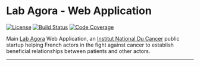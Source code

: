 # Lab Agora - Web Application

[![License][img-license]][lnk-license]
[![Build Status][img-github]][lnk-github]
[![Code Coverage][img-codecov]][lnk-codecov]

Main [Lab Agora][lnk-lab-agora] Web Application, an [Institut National Du Cancer][lnk-inca] public startup helping
French actors in the fight against cancer to establish beneficial relationships between patients and other actors.

---

[img-codecov]: https://img.shields.io/codecov/c/github/betagouv/inca-app/main?style=flat-square
[img-github]: https://img.shields.io/github/workflow/status/betagouv/inca-app/Check/main?style=flat-square
[img-license]: https://img.shields.io/github/license/betagouv/inca-app?style=flat-square

[lnk-codecov]: https://codecov.io/gh/betagouv/inca-app/branch/main
[lnk-inca]: https://www.e-cancer.fr
[lnk-github]: https://github.com/betagouv/inca-app/actions?query=branch%3Amain++
[lnk-lab-agora]: https://lab-agora.softr.app
[lnk-license]: https://github.com/betagouv/inca-app/blob/main/LICENSE
